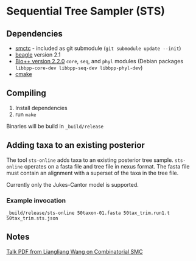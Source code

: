 Sequential Tree Sampler (STS)
=============================

## Dependencies

* [smctc][smctc] - included as git submodule (`git submodule update --init`)
* [beagle][beagle] version 2.1
* [Bio++ version 2.2.0][bpp] `core`, `seq`, and `phyl` modules (Debian packages `libbpp-core-dev libbpp-seq-dev libbpp-phyl-dev`)
* [cmake][cmake]

## Compiling

1. Install dependencies
1. run `make`

Binaries will be build in `_build/release`

## Adding taxa to an existing posterior

The tool `sts-online` adds taxa to an existing posterior tree sample.
`sts-online` operates on a fasta file and tree file in nexus format.
The fasta file must contain an alignment with a superset of the taxa in the tree file.

Currently only the Jukes-Cantor model is supported.

### Example invocation

    _build/release/sts-online 50taxon-01.fasta 50tax_trim.run1.t 50tax_trim.sts.json

Notes
-----
[Talk PDF from Liangliang Wang on Combinatorial SMC][csmc]



[smctc]: http://www2.warwick.ac.uk/fac/sci/statistics/staff/academic-research/johansen/smctc/
[beagle]: https://code.google.com/p/beagle-lib/
[bpp]: http://biopp.univ-montp2.fr/
[csmc]: http://www2.warwick.ac.uk/fac/sci/statistics/crism/workshops/sequentialmontecarlo/programme/smc2012_lwpdf.pdf
[cmake]: http://www.cmake.org/
